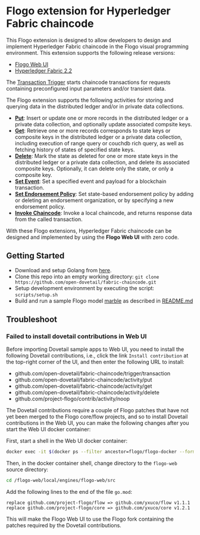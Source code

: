 # Flogo extension for Hyperledger Fabric chaincode

This Flogo extension is designed to allow developers to design and implement Hyperledger Fabric chaincode in the Flogo visual programming environment. This extension supports the following release versions:

- [Flogo Web UI](http://www.flogo.io/)
- [Hyperledger Fabric 2.2](https://www.hyperledger.org/projects/fabric)

The [Transaction Trigger](trigger/transaction) starts chaincode transactions for requests containing preconfigured input parameters and/or transient data.

The Flogo extension supports the following activities for storing and querying data in the distributed ledger and/or in private data collections.

- [**Put**](activity/put): Insert or update one or more records in the distributed ledger or a private data collection, and optionally update associated compsite keys.
- [**Get**](activity/get): Retrieve one or more records corresponds to state keys or composite keys in the distributed ledger or a private data collection, including execution of range query or couchdb rich query, as well as fetching history of states of specified state keys.
- [**Delete**](activity/delete): Mark the state as deleted for one or more state keys in the distributed ledger or a private data collection, and delete its associated composite keys. Optionally, it can delete only the state, or only a composite key.
- [**Set Event**](activity/setevent): Set a specified event and payload for a blockchain transaction.
- [**Set Endorsement Policy**](activity/endorsement): Set state-based endorsement policy by adding or deleting an endorsement organization, or by specifying a new endorsement policy.
- [**Invoke Chaincode**](activity/invokechaincode): Invoke a local chaincode, and returns response data from the called transaction.

With these Flogo extensions, Hyperledger Fabric chaincode can be designed and implemented by using the **Flogo Web UI** with zero code.

## Getting Started

- Download and setup Golang from [here](https://golang.org/dl/).
- Clone this repo into an empty working directory: `git clone https://github.com/open-dovetail/fabric-chaincode.git`
- Setup development environment by executing the script: `scripts/setup.sh`
- Build and run a sample Flogo model [marble](./samples/marble) as described in [README.md](./samples/marble/README.md)

## Troubleshoot

### Failed to install dovetail contributions in Web UI

Before importing Dovetail sample apps to Web UI, you need to install the following Dovetail contributions, i.e., click the link `Install contribution` at the top-right corner of the UI, and then enter the following URL to install:

- github.com/open-dovetail/fabric-chaincode/trigger/transaction
- github.com/open-dovetail/fabric-chaincode/activity/put
- github.com/open-dovetail/fabric-chaincode/activity/get
- github.com/open-dovetail/fabric-chaincode/activity/delete
- github.com/project-flogo/contrib/activity/noop

The Dovetail contributions require a couple of Flogo patches that have not yet been merged to the Flogo core/flow projects, and so to install Dovetail contributions in the Web UI, you can make the following changes after you start the Web UI docker container:

First, start a shell in the Web UI docker container:

```bash
docker exec -it $(docker ps --filter ancestor=flogo/flogo-docker --format "{{.ID}}") bash
```

Then, in the docker container shell, change directory to the `flogo-web` source directory:

```bash
cd /flogo-web/local/engines/flogo-web/src
```

Add the following lines to the end of the file `go.mod`:

```script
replace github.com/project-flogo/flow => github.com/yxuco/flow v1.1.1
replace github.com/project-flogo/core => github.com/yxuco/core v1.2.1
```

This will make the Flogo Web UI to use the Flogo fork containing the patches required by the Dovetail contributions.
